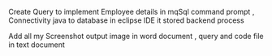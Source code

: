 Create Query to implement Employee details in mqSql command prompt ,
Connectivity java to database in eclipse IDE it stored backend process

Add all my Screenshot output image in word document ,
query and code file in text document
